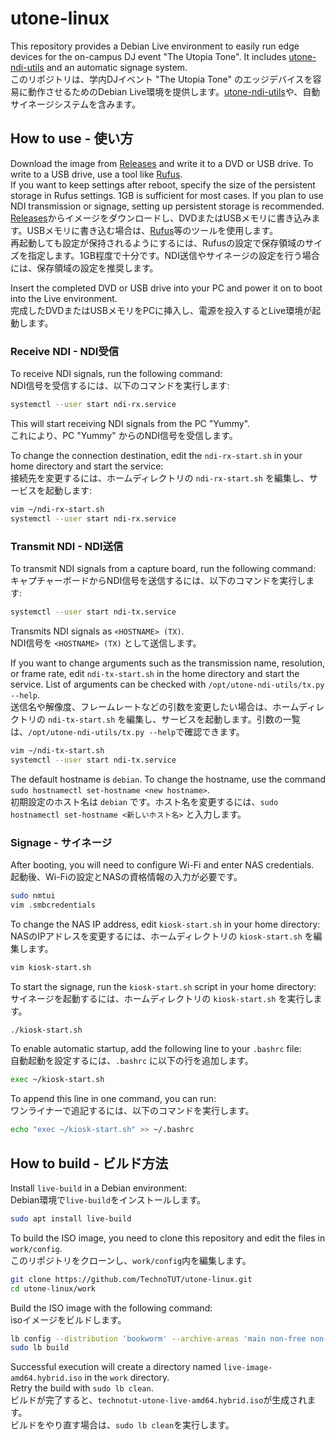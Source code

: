# utone-linux
This repository provides a Debian Live environment to easily run edge devices for the on-campus DJ event "The Utopia Tone". It includes [utone-ndi-utils](https://github.com/TechnoTUT/utone-ndi-utils) and an automatic signage system.  
このリポジトリは、学内DJイベント "The Utopia Tone" のエッジデバイスを容易に動作させるためのDebian Live環境を提供します。[utone-ndi-utils](https://github.com/TechnoTUT/utone-ndi-utils)や、自動サイネージシステムを含みます。  

## How to use - 使い方
Download the image from [Releases](https://github.com/TechnoTUT/utone-linux/releases) and write it to a DVD or USB drive. To write to a USB drive, use a tool like [Rufus](https://rufus.ie/).  
If you want to keep settings after reboot, specify the size of the persistent storage in Rufus settings. 1GB is sufficient for most cases. If you plan to use NDI transmission or signage, setting up persistent storage is recommended.  
[Releases](https://github.com/TechnoTUT/utone-linux/releases)からイメージをダウンロードし、DVDまたはUSBメモリに書き込みます。USBメモリに書き込む場合は、[Rufus](https://rufus.ie/)等のツールを使用します。  
再起動しても設定が保持されるようにするには、Rufusの設定で保存領域のサイズを指定します。1GB程度で十分です。NDI送信やサイネージの設定を行う場合には、保存領域の設定を推奨します。

Insert the completed DVD or USB drive into your PC and power it on to boot into the Live environment.  
完成したDVDまたはUSBメモリをPCに挿入し、電源を投入するとLive環境が起動します。

### Receive NDI - NDI受信
To receive NDI signals, run the following command:  
NDI信号を受信するには、以下のコマンドを実行します:  
```bash
systemctl --user start ndi-rx.service
```
This will start receiving NDI signals from the PC "Yummy".  
これにより、PC "Yummy" からのNDI信号を受信します。  

To change the connection destination, edit the `ndi-rx-start.sh` in your home directory and start the service:  
接続先を変更するには、ホームディレクトリの `ndi-rx-start.sh` を編集し、サービスを起動します: 

```bash
vim ~/ndi-rx-start.sh
systemctl --user start ndi-rx.service
```

### Transmit NDI - NDI送信
To transmit NDI signals from a capture board, run the following command:  
キャプチャーボードからNDI信号を送信するには、以下のコマンドを実行します:  
```bash
systemctl --user start ndi-tx.service
```
Transmits NDI signals as `<HOSTNAME> (TX)`.  
NDI信号を `<HOSTNAME> (TX)` として送信します。

If you want to change arguments such as the transmission name, resolution, or frame rate, edit `ndi-tx-start.sh` in the home directory and start the service. List of arguments can be checked with `/opt/utone-ndi-utils/tx.py --help`.   
送信名や解像度、フレームレートなどの引数を変更したい場合は、ホームディレクトリの `ndi-tx-start.sh` を編集し、サービスを起動します。引数の一覧は、`/opt/utone-ndi-utils/tx.py --help`で確認できます。  
```bash
vim ~/ndi-tx-start.sh
systemctl --user start ndi-tx.service
```
The default hostname is `debian`. To change the hostname, use the command `sudo hostnamectl set-hostname <new hostname>`.  
初期設定のホスト名は `debian` です。ホスト名を変更するには、`sudo hostnamectl set-hostname <新しいホスト名>` と入力します。

### Signage - サイネージ
After booting, you will need to configure Wi-Fi and enter NAS credentials.  
起動後、Wi-Fiの設定とNASの資格情報の入力が必要です。  
```bash
sudo nmtui
vim .smbcredentials
```
To change the NAS IP address, edit `kiosk-start.sh` in your home directory:  
NASのIPアドレスを変更するには、ホームディレクトリの `kiosk-start.sh` を編集します。
```bash
vim kiosk-start.sh
```
To start the signage, run the `kiosk-start.sh` script in your home directory:  
サイネージを起動するには、ホームディレクトリの `kiosk-start.sh` を実行します。
```bash
./kiosk-start.sh
```
To enable automatic startup, add the following line to your `.bashrc` file:  
自動起動を設定するには、`.bashrc` に以下の行を追加します。
```bash
exec ~/kiosk-start.sh
```
To append this line in one command, you can run:  
ワンライナーで追記するには、以下のコマンドを実行します。
```bash
echo "exec ~/kiosk-start.sh" >> ~/.bashrc
```

## How to build - ビルド方法
Install `live-build` in a Debian environment:  
Debian環境で`live-build`をインストールします。
```bash
sudo apt install live-build
```
To build the ISO image, you need to clone this repository and edit the files in `work/config`.  
このリポジトリをクローンし、`work/config`内を編集します。
```bash
git clone https://github.com/TechnoTUT/utone-linux.git
cd utone-linux/work
```
Build the ISO image with the following command:  
isoイメージをビルドします。
```bash
lb config --distribution 'bookworm' --archive-areas 'main non-free non-free-firmware contrib' --bootappend-live 'boot=live components splash persistence' --image-name 'technotut-utone-live'
sudo lb build
```
Successful execution will create a directory named `live-image-amd64.hybrid.iso` in the `work` directory.  
Retry the build with `sudo lb clean`.  
ビルドが完了すると、`technotut-utone-live-amd64.hybrid.iso`が生成されます。  
ビルドをやり直す場合は、`sudo lb clean`を実行します。
